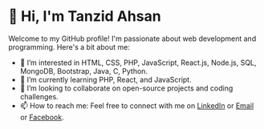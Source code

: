  # 👋 Hi, I'm Tanzid Ahsan

Welcome to my GitHub profile! I'm passionate about web development and programming. Here's a bit about me:

- 👀 I’m interested in HTML, CSS, PHP, JavaScript, React.js, Node.js, SQL, MongoDB, Bootstrap, Java, C, Python.
- 🌱 I’m currently learning PHP, React, and JavaScript.
- 💞️ I’m looking to collaborate on open-source projects and coding challenges.
- 📫 How to reach me: Feel free to connect with me on [LinkedIn]( www.linkedin.com/in/md-tanzid-ahsan-8aba64279) or [Email](tanziddipto@gmail.com) or [Facebook](https://www.facebook.com/tanziddipto).

<!---
TanzidAhsan/TanzidAhsan is a ✨ special ✨ repository because its `README.md` (this file) appears on your GitHub profile.
You can click the Preview link to take a look at your changes.
--->

